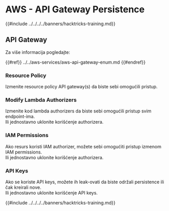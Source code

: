 # AWS - API Gateway Persistence

{{#include ../../../../banners/hacktricks-training.md}}

## API Gateway

Za više informacija pogledajte:

{{#ref}}
../../aws-services/aws-api-gateway-enum.md
{{#endref}}

### Resource Policy

Izmenite resource policy API gateway(s) da biste sebi omogućili pristup.

### Modify Lambda Authorizers

Izmenite kod lambda authorizers da biste sebi omogućili pristup svim endpoint-ima.\
Ili jednostavno uklonite korišćenje authorizera.

### IAM Permissions

Ako resurs koristi IAM authorizer, možete sebi omogućiti pristup izmenom IAM permissions.\
Ili jednostavno uklonite korišćenje authorizera.

### API Keys

Ako se koriste API keys, možete ih leak-ovati da biste održali persistence ili čak kreirali nove.\
Ili jednostavno uklonite korišćenje API keys.

{{#include ../../../../banners/hacktricks-training.md}}
